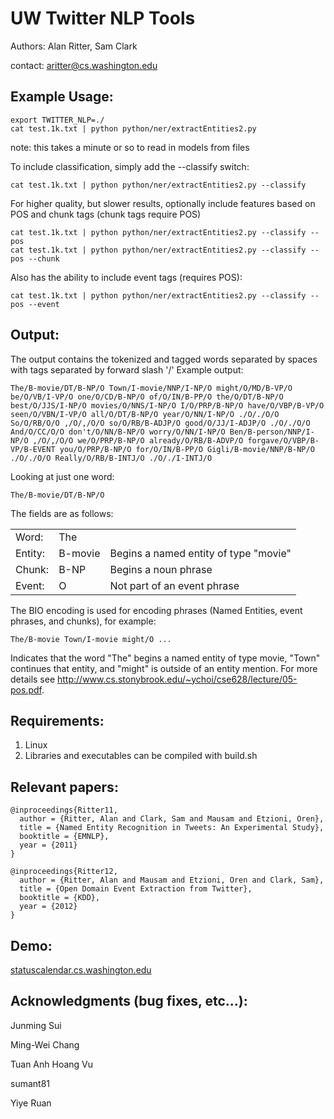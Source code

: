 UW Twitter NLP Tools
====================
Authors: Alan Ritter, Sam Clark

contact: aritter@cs.washington.edu

Example Usage:
--------------

	export TWITTER_NLP=./
	cat test.1k.txt | python python/ner/extractEntities2.py

note: this takes a minute or so to read in models from files


To include classification, simply add the --classify switch:

	cat test.1k.txt | python python/ner/extractEntities2.py --classify


For higher quality, but slower results, optionally include features based on POS and chunk tags
(chunk tags require POS)

	cat test.1k.txt | python python/ner/extractEntities2.py --classify --pos
	cat test.1k.txt | python python/ner/extractEntities2.py --classify --pos --chunk

Also has the ability to include event tags (requires POS):

	cat test.1k.txt | python python/ner/extractEntities2.py --classify --pos --event

Output:
-------------
The output contains the tokenized and tagged words separated by spaces with tags separated
by forward slash '/'
Example output:

	The/B-movie/DT/B-NP/O Town/I-movie/NNP/I-NP/O might/O/MD/B-VP/O be/O/VB/I-VP/O one/O/CD/B-NP/O of/O/IN/B-PP/O the/O/DT/B-NP/O best/O/JJS/I-NP/O movies/O/NNS/I-NP/O I/O/PRP/B-NP/O have/O/VBP/B-VP/O seen/O/VBN/I-VP/O all/O/DT/B-NP/O year/O/NN/I-NP/O ./O/./O/O So/O/RB/O/O ,/O/,/O/O so/O/RB/B-ADJP/O good/O/JJ/I-ADJP/O ./O/./O/O And/O/CC/O/O don't/O/NN/B-NP/O worry/O/NN/I-NP/O Ben/B-person/NNP/I-NP/O ,/O/,/O/O we/O/PRP/B-NP/O already/O/RB/B-ADVP/O forgave/O/VBP/B-VP/B-EVENT you/O/PRP/B-NP/O for/O/IN/B-PP/O Gigli/B-movie/NNP/B-NP/O ./O/./O/O Really/O/RB/B-INTJ/O ./O/./I-INTJ/O

Looking at just one word:

	The/B-movie/DT/B-NP/O

The fields are as follows:

<table>
<tr>
  <td>Word:</td>
  <td>The</td>
  <td></td>
</tr>
<tr>
  <td>Entity:</td>
  <td>B-movie</td>
  <td>Begins a named entity of type "movie"</td>
</tr>
<tr>
  <td>Chunk:</td>
  <td>B-NP</td>
  <td>Begins a noun phrase</td>
</tr>
<tr>
  <td>Event:</td>
  <td>O</td>
  <td>Not part of an event phrase</td>
</tr>
</table>

The BIO encoding is used for encoding phrases (Named Entities, event phrases, and chunks), for example:

    The/B-movie Town/I-movie might/O ...

Indicates that the word "The" begins a named entity of type movie, "Town" continues that entity, and "might" is outside of an entity mention.  For more details see http://www.cs.stonybrook.edu/~ychoi/cse628/lecture/05-pos.pdf.

Requirements:
-------------
1. Linux
2. Libraries and executables can be compiled with build.sh

Relevant papers:
--------------

	@inproceedings{Ritter11,
	  author = {Ritter, Alan and Clark, Sam and Mausam and Etzioni, Oren},
	  title = {Named Entity Recognition in Tweets: An Experimental Study},
	  booktitle = {EMNLP},
	  year = {2011}
	}

	@inproceedings{Ritter12,
	  author = {Ritter, Alan and Mausam and Etzioni, Oren and Clark, Sam},
	  title = {Open Domain Event Extraction from Twitter},
	  booktitle = {KDD},
	  year = {2012}
	}

Demo:
-----
[statuscalendar.cs.washington.edu](http://statuscalendar.cs.washington.edu)

Acknowledgments (bug fixes, etc...):
------------------------------------
Junming Sui

Ming-Wei Chang

Tuan Anh Hoang Vu

sumant81

Yiye Ruan
